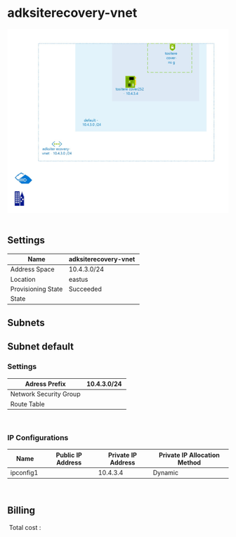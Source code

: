 # adksiterecovery-vnet
![Cloudockit](../assets/cca2e6b779ff44369f49d100ee8fdf96.jpg) 
## Settings


| Name | adksiterecovery-vnet  |
| --- | --- |
| Address Space | 10.4.3.0/24  |
| Location | eastus  |
| Provisioning State | Succeeded  |
| State |   |



## Subnets

## Subnet default

### Settings


| Adress Prefix | 10.4.3.0/24  |
| --- | --- |
| Network Security Group |   |
| Route Table |   |

 
### IP Configurations


| Name | Public IP Address | Private IP Address | Private IP Allocation Method |
| --- | --- | --- | --- |
| ipconfig1  |   | 10.4.3.4  | Dynamic  |
 







## Billing
 Total cost : 
